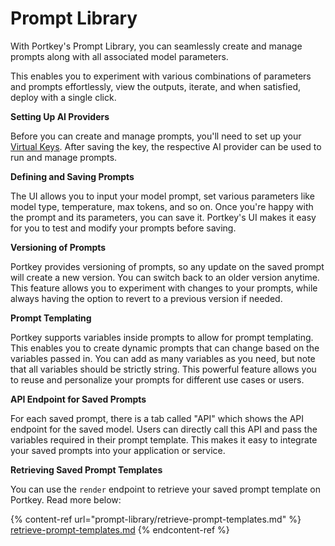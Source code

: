 # Prompt Library

With Portkey's Prompt Library, you can seamlessly create and manage prompts along with all associated model parameters.&#x20;

This enables you to experiment with various combinations of parameters and prompts effortlessly, view the outputs, iterate, and when satisfied, deploy with a single click.

**Setting Up AI Providers**

Before you can create and manage prompts, you'll need to set up your [Virtual Keys](ai-gateway-streamline-llm-integrations/virtual-keys.md). After saving the key, the respective AI provider can be used to run and manage prompts.

**Defining and Saving Prompts**

The UI allows you to input your model prompt, set various parameters like model type, temperature, max tokens, and so on. Once you're happy with the prompt and its parameters, you can save it. Portkey's UI makes it easy for you to test and modify your prompts before saving.

**Versioning of Prompts**

Portkey provides versioning of prompts, so any update on the saved prompt will create a new version. You can switch back to an older version anytime. This feature allows you to experiment with changes to your prompts, while always having the option to revert to a previous version if needed.

**Prompt Templating**

Portkey supports variables inside prompts to allow for prompt templating. This enables you to create dynamic prompts that can change based on the variables passed in. You can add as many variables as you need, but note that all variables should be strictly string. This powerful feature allows you to reuse and personalize your prompts for different use cases or users.

**API Endpoint for Saved Prompts**

For each saved prompt, there is a tab called "API" which shows the API endpoint for the saved model. Users can directly call this API and pass the variables required in their prompt template. This makes it easy to integrate your saved prompts into your application or service.

**Retrieving Saved Prompt Templates**

You can use the `render` endpoint to retrieve your saved prompt template on Portkey. Read more below:

{% content-ref url="prompt-library/retrieve-prompt-templates.md" %}
[retrieve-prompt-templates.md](prompt-library/retrieve-prompt-templates.md)
{% endcontent-ref %}
